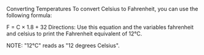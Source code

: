Converting Temperatures
To convert Celsius to Fahrenheit, you can use the following formula:

F = C × 1.8 + 32
Directions:
Use this equation and the variables fahrenheit and celsius to print the Fahrenheit equivalent of 12°C.

NOTE: "12°C" reads as "12 degrees Celsius".
